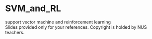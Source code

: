 # SVM_and_RL
support vector machine and reinforcement learning  
Slides provided only for your references. Copyright is holded by NUS teachers.  
